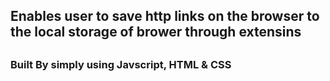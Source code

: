 <h2> Enables user to save http links on the browser to the local storage of brower through extensins <h2>
<h3> Built By simply using Javscript, HTML & CSS <h3>
